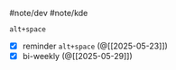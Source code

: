#note/dev  #note/kde

`alt+space`

- [x] reminder `alt+space` (@[[2025-05-23]])
- [x] bi-weekly (@[[2025-05-29]])